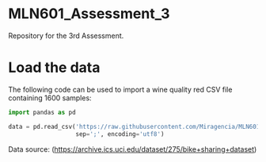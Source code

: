 # MLN601_Assessment_3

Repository for the 3rd Assessment.

# Load the data
The following code can be used to import a wine quality red CSV file containing 1600 samples:

```python
import pandas as pd

data = pd.read_csv('https://raw.githubusercontent.com/Miragencia/MLN601_Assessment_3/main/bike%2Bsharing%2Bdataset/hour.csv',
                   sep=';', encoding='utf8')
```

Data source: (https://archive.ics.uci.edu/dataset/275/bike+sharing+dataset)
